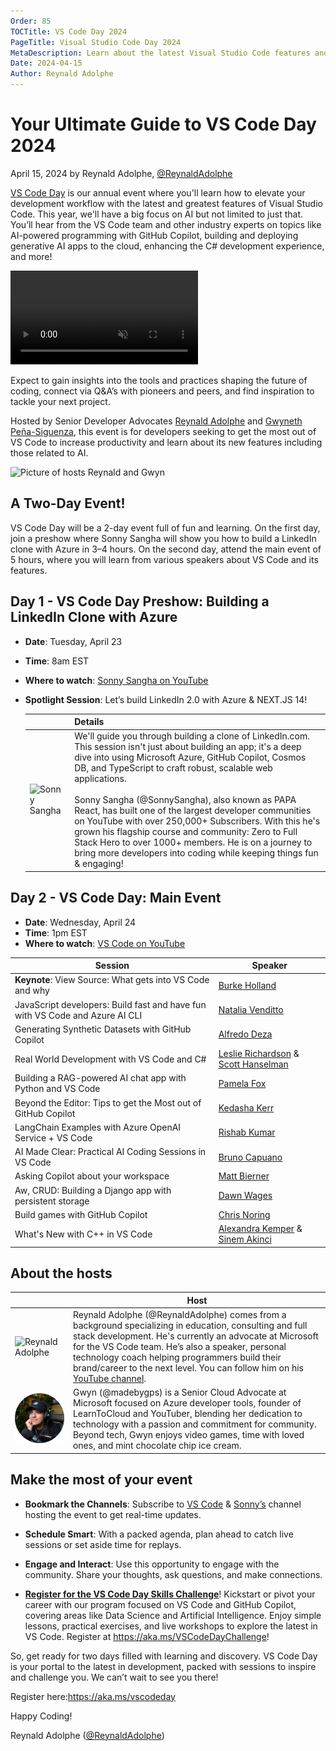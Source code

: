 ```yaml
---
Order: 85
TOCTitle: VS Code Day 2024
PageTitle: Visual Studio Code Day 2024
MetaDescription: Learn about the latest Visual Studio Code features and extensions during VS Code Day 2024 on April 24, 2024
Date: 2024-04-15
Author: Reynald Adolphe
---
```


# Your Ultimate Guide to VS Code Day 2024

April 15, 2024 by Reynald Adolphe, [@ReynaldAdolphe](https://twitter.com/ReynaldAdolphe)

[VS Code Day](https://aka.ms/vscodeday-b-register) is our annual event where you'll learn how to elevate your development workflow with the latest and greatest features of Visual Studio Code. This year, we'll have a big focus on AI but not limited to just that. You’ll hear from the VS Code team and other industry experts on topics like AI-powered programming with GitHub Copilot, building and deploying generative AI apps to the cloud, enhancing the C# development experience, and more!  

<video src="VS Code Day - Promo.mp4" title="VS Code Day 2024 Promotion video" autoplay loop controls muted></video>

Expect to gain insights into the tools and practices shaping the future of coding, connect via Q&A’s with pioneers and peers, and find inspiration to tackle your next project.

Hosted by Senior Developer Advocates [Reynald Adolphe](https://aka.ms/Reynald-YT) and [Gwyneth Peña-Siguenza](https://twitter.com/madebygps), this event is for developers seeking to get the most out of VS Code to increase productivity and learn about its new features including those related to AI.

![Picture of hosts Reynald and Gwyn](Reynald-Gwyn.jpg)

## A Two-Day Event!

VS Code Day will be a 2-day event full of fun and learning. On the first day, join a preshow where Sonny Sangha will show you how to build a LinkedIn clone with Azure in 3–4 hours. On the second day, attend the main event of 5 hours, where you will learn from various speakers about VS Code and its features.

## Day 1 - VS Code Day Preshow: Building a LinkedIn Clone with Azure

- **Date**: Tuesday, April 23
- **Time**: 8am EST
- **Where to watch**: [Sonny Sangha on YouTube](https://www.youtube.com/@SonnySangha)
- **Spotlight Session**: Let’s build LinkedIn 2.0 with Azure & NEXT.JS 14!

    | | Details |
    |-|-|
    | ![Sonny Sangha](Sonny_Sangha.jpg) | We'll guide you through building a clone of LinkedIn.com. This session isn't just about building an app; it's a deep dive into using Microsoft Azure, GitHub Copilot, Cosmos DB, and TypeScript to craft robust, scalable web applications.<br/><br/>Sonny Sangha (@SonnySangha), also known as PAPA React, has built one of the largest developer communities on YouTube with over 250,000+ Subscribers. With this he's grown his flagship course and community: Zero to Full Stack Hero to over 1000+ members. He is on a journey to bring more developers into coding while keeping things fun & engaging! |

## Day 2 - VS Code Day: Main Event

- **Date**: Wednesday, April 24
- **Time**: 1pm EST
- **Where to watch**: [VS Code on YouTube](https://www.youtube.com/@code)

| Session  | Speaker   |
|-------------- | -------------- |
| **Keynote**: View Source: What gets into VS Code and why    | [Burke Holland](https://twitter.com/burkeholland) |
| JavaScript developers: Build fast and have fun with VS Code and Azure AI CLI   | [Natalia Venditto](https://twitter.com/AnfibiaCreativa)    |
| Generating Synthetic Datasets with GitHub Copilot   | [Alfredo Deza](https://www.linkedin.com/in/alfredodeza/) |
| Real World Development with VS Code and C#   | [Leslie Richardson](https://twitter.com/lyrichardson01) & [Scott Hanselman](https://twitter.com/shanselman) |
| Building a RAG-powered AI chat app with Python and VS Code   | [Pamela Fox](https://twitter.com/pamelafox) |
| Beyond the Editor: Tips to get the Most out of GitHub Copilot   | [Kedasha Kerr](https://twitter.com/itsthatladydev)  |
| LangChain Examples with Azure OpenAI Service + VS Code   | [Rishab Kumar](https://twitter.com/rishabincloud) |
| AI Made Clear: Practical AI Coding Sessions in VS Code | [Bruno Capuano](https://twitter.com/elbruno) |
| Asking Copilot about your workspace | [Matt Bierner](https://twitter.com/mattbierner) |
| Aw, CRUD: Building a Django app with persistent storage | [Dawn Wages](http://@BajoranEngineer) |
| Build games with GitHub Copilot | [Chris Noring](https://twitter.com/chris_noring) |
| What's New with C++ in VS Code  | [Alexandra Kemper](https://twitter.com/AlexandraKemper) & [Sinem Akinci](https://twitter.com/sinem__akinci) |

## About the hosts

| | Host |
|-|-|
| ![Reynald Adolphe](Reynald.jpg) | Reynald Adolphe (@ReynaldAdolphe) comes from a background specializing in education, consulting and full stack development. He's currently an advocate at Microsoft for the VS Code team. He’s also a speaker, personal technology coach helping programmers build their brand/career to the next level. You can follow him on his [YouTube channel](https://aka.ms/Reynald-YT). |
| ![Gwyneth Peña-Siguenza](Gwyn.jpeg) | Gwyn (@madebygps) is a Senior Cloud Advocate at Microsoft focused on Azure developer tools, founder of LearnToCloud and YouTuber, blending her dedication to technology with a passion and commitment for community. Beyond tech, Gwyn enjoys video games, time with loved ones, and mint chocolate chip ice cream. |

## Make the most of your event

- **Bookmark the Channels**: Subscribe to [VS Code](https://aka.ms/vscodeday-b-code) & [Sonny’s](https://aka.ms/vscodeday-b-sonny) channel hosting the event to get real-time updates.

- **Schedule Smart**: With a packed agenda, plan ahead to catch live sessions or set aside time for replays. 

- **Engage and Interact**: Use this opportunity to engage with the community. Share your thoughts, ask questions, and make connections. 

- **[Register for the VS Code Day Skills Challenge](http://aka.ms/VSCodeDayCSC)**! Kickstart or pivot your career with our program focused on VS Code and GitHub Copilot, covering areas like Data Science and Artificial Intelligence. Enjoy simple lessons, practical exercises, and live workshops to explore the latest in VS Code. Register at https://aka.ms/VSCodeDayChallenge!

So, get ready for two days filled with learning and discovery. VS Code Day is your portal to the latest in development, packed with sessions to inspire and challenge you. We can’t wait to see you there! 

Register here:https://aka.ms/vscodeday

Happy Coding!

Reynald Adolphe ([@ReynaldAdolphe](https://twitter.com/ReynaldAdolphe))
